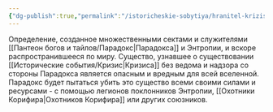 ```yaml
---
{"dg-publish":true,"permalink":"/istoricheskie-sobytiya/hranitel-krizisa/","dgPassFrontmatter":true}
---
```


Определение, созданное множественными сектами и служителями [[Пантеон богов и тайлов/Парадокс\|Парадокса]] и Энтропии, и вскоре распространившееся по миру. Существо, узнавшее о существовании [[Исторические события/Кризис\|Кризиса]] без ведома и надзора со стороны Парадокса является опасным и вредным для всей вселенной.
Парадокс будет пытаться убить это существо всеми своими силами и ресурсами - с помощью легионов поклонников Энтропии, [[Охотники Корифира\|Охотников Корифира]] или других союзников.